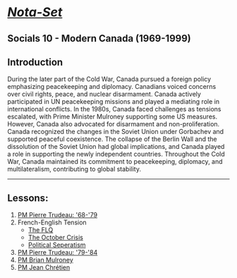 # [***Nota-Set***](index.md)
## Socials 10 - <i class="fa-brands fa-canadian-maple-leaf"></i> Modern Canada (1969-1999)
## **Introduction**
During the later part of the Cold War, Canada pursued a foreign policy emphasizing peacekeeping and diplomacy. Canadians voiced concerns over civil rights, peace, and nuclear disarmament. Canada actively participated in UN peacekeeping missions and played a mediating role in international conflicts. In the 1980s, Canada faced challenges as tensions escalated, with Prime Minister Mulroney supporting some US measures. However, Canada also advocated for disarmament and non-proliferation. Canada recognized the changes in the Soviet Union under Gorbachev and supported peaceful coexistence. The collapse of the Berlin Wall and the dissolution of the Soviet Union had global implications, and Canada played a role in supporting the newly independent countries. Throughout the Cold War, Canada maintained its commitment to peacekeeping, diplomacy, and multilateralism, contributing to global stability.

---

## **Lessons**:
1. [PM Pierre Trudeau: '68-'79](../Notes/Socials/History/Modern%20Canada/Lesson%201%20(PM%20Trudeau%3A%20'68-'79).html)
2. French-English Tension
    * [The FLQ](../Notes/Socials/History/Modern%20Canada/Lesson%202/Lesson%202a%20(The%20FLQ).html)
    * [The October Crisis](../Notes/Socials/History/Modern%20Canada/Lesson%202/Lesson%202b%20(The%20October%20Crisis).html)
    * [Political Seperatism](../Notes/Socials/History/Modern%20Canada/Lesson%202/Lesson%202c%20(Political%20Seperatism).html)
3. [PM Pierre Trudeau: '79-'84](../Notes/Socials/History/Modern%20Canada/Lesson%203%20(PM%20Trudeau%3A%20'79-'84).html)
4. [PM Brian Mulroney](../Notes/Socials/History/Modern%20Canada/Lesson%204%20(PM%20Mulroney).html)
5. [PM Jean Chrétien](../Notes/Socials/History/Modern%20Canada/Lesson%205%20(PM%20Chr%C3%A9tien).html)

<link rel="stylesheet" href="https://cdnjs.cloudflare.com/ajax/libs/font-awesome/6.3.0/css/all.min.css">